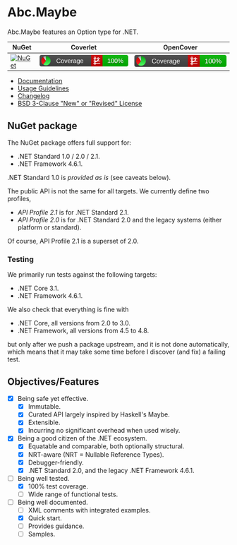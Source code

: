 # Abc.Maybe

Abc.Maybe features an Option type for .NET.

|NuGet|Coverlet|OpenCover|
|-----|--------|---------|
| [![NuGet](https://img.shields.io/nuget/v/Abc.Maybe.svg)](https://www.nuget.org/packages/Abc.Maybe/) | [![Coverlet](./__/coverlet.svg)](./__/coverlet.txt) | [![OpenCover](./__/opencover.svg)](./__/opencover.txt) |

- [Documentation](doc/README.md)
- [Usage Guidelines](doc/usage-guidelines.md)
- [Changelog](CHANGELOG)
- [BSD 3-Clause "New" or "Revised" License](LICENSE)

## NuGet package

The NuGet package offers full support for:
- .NET Standard 1.0 / 2.0 / 2.1.
- .NET Framework 4.6.1.

.NET Standard 1.0 is _provided as is_ (see caveats below).

The public API is not the same for all targets. We currently define two profiles,
- _API Profile 2.1_ is for .NET Standard 2.1.
- _API Profile 2.0_ is for .NET Standard 2.0 and the legacy systems (either
  platform or standard).

Of course, API Profile 2.1 is a superset of 2.0.

### Testing

We primarily run tests against the following targets:
- .NET Core 3.1.
- .NET Framework 4.6.1.

We also check that everything is fine with
- .NET Core, all versions from 2.0 to 3.0.
- .NET Framework, all versions from 4.5 to 4.8.

but only after we push a package upstream, and it is not done automatically,
which means that it may take some time before I discover (and fix) a failing test.

## Objectives/Features

- [x] Being safe yet effective.
  - [x] Immutable.
  - [x] Curated API largely inspired by Haskell's Maybe.
  - [x] Extensible.
  - [x] Incurring no significant overhead when used wisely.
- [x] Being a good citizen of the .NET ecosystem.
  - [x] Equatable and comparable, both optionally structural.
  - [x] NRT-aware (NRT = Nullable Reference Types).
  - [x] Debugger-friendly.
  - [x] .NET Standard 2.0, and the legacy .NET Framework 4.6.1.
- [ ] Being well tested.
  - [x] 100% test coverage.
  - [ ] Wide range of functional tests.
- [ ] Being well documented.
  - [ ] XML comments with integrated examples.
  - [x] Quick start.
  - [ ] Provides guidance.
  - [ ] Samples.
